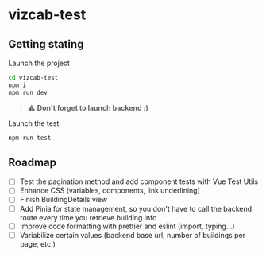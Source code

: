 # vizcab-test

## Getting stating

Launch the project

```bash
cd vizcab-test
npm i
npm run dev
```

> :warning: **Don't forget to launch backend :)**

Launch the test

```bash
npm run test
```

## Roadmap

- [ ] Test the pagination method and add component tests with Vue Test Utils
- [ ] Enhance CSS (variables, components, link underlining)
- [ ] Finish BuildingDetails view
- [ ] Add Pinia for state management, so you don't have to call the backend route every time you retrieve building info
- [ ] Improve code formatting with prettier and eslint (import, typing...)
- [ ] Variabilize certain values (backend base url, number of buildings per page, etc.)
